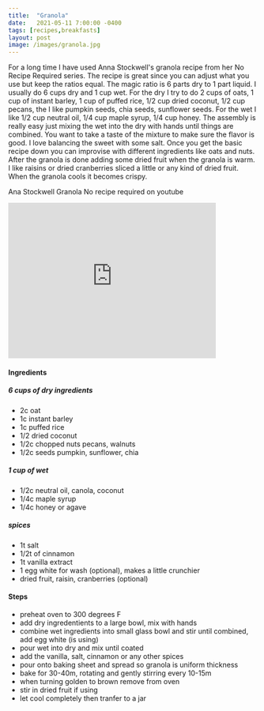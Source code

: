 ```yaml
---
title:  "Granola"
date:   2021-05-11 7:00:00 -0400
tags: [recipes,breakfasts]
layout: post
image: /images/granola.jpg
---
```


For a long time I have used Anna Stockwell's granola recipe from her No Recipe Required series. The recipe is great since you can adjust what you use but keep the ratios equal. The magic ratio is 6 parts dry to 1 part liquid.  I usually do 6 cups dry and 1 cup wet.  For the dry I try to do 2 cups of oats, 1 cup of instant barley, 1 cup of puffed rice, 1/2 cup dried coconut, 1/2 cup pecans, the I like pumpkin seeds, chia seeds, sunflower seeds.  For the wet I like 1/2 cup neutral oil, 1/4 cup maple syrup, 1/4 cup honey.  The assembly is really easy just mixing the wet into the dry with hands until things are combined.  You want to take a taste of the mixture to make sure the flavor is good. I love balancing the sweet with some salt. Once you get the basic recipe down you can improvise with different ingredients like oats and nuts.  After the granola is done adding some dried fruit when the granola is warm.  I like raisins or dried cranberries sliced a little or any kind of dried fruit.  When the granola cools it becomes crispy.

Ana Stockwell Granola No recipe required on youtube
<iframe width="420" height="315" src="https://www.youtube.com/embed/_p1x61hk7i4" frameborder="0" allowfullscreen></iframe>

#### Ingredients
##### 6 cups of dry ingredients
* 2c oat
* 1c instant barley
* 1c puffed rice
* 1/2 dried coconut
* 1/2c chopped nuts pecans, walnuts
* 1/2c seeds pumpkin, sunflower, chia
##### 1 cup of wet
* 1/2c neutral oil, canola, coconut
* 1/4c maple syrup
* 1/4c honey or agave
##### spices
* 1t salt
* 1/2t of cinnamon
* 1t vanilla extract
* 1 egg white for wash (optional), makes a little crunchier
* dried fruit, raisin, cranberries (optional)

#### Steps
* preheat oven to 300 degrees F
* add dry ingredentients to a large bowl, mix with hands
* combine wet ingredients into small glass bowl and stir until combined, add egg white (is using)
* pour wet into dry and mix until coated
* add the vanilla, salt, cinnamon or any other spices
* pour onto baking sheet and spread so granola is uniform thickness
* bake for 30-40m, rotating and gently stirring every 10-15m
* when turning golden to brown remove from oven
* stir in dried fruit if using
* let cool completely then tranfer to a jar
